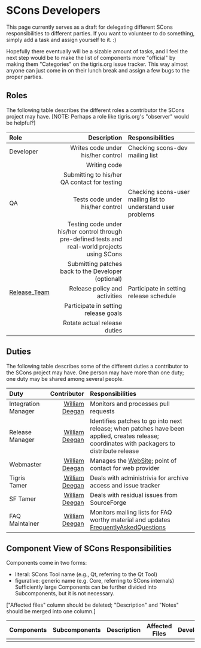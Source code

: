 # SCons Developers

This page currently serves as a draft for delegating different SCons responsibilities to different parties.  If you want to volunteer to do something, simply add a task and assign yourself to it. :) 

Hopefully there eventually will be a sizable amount of tasks, and I feel the next step would be to make the list of components more "official" by making them "Categories" on the tigris.org issue tracker.  This way almost anyone can just come in on their lunch break and assign a few bugs to the proper parties. 


## Roles

The following table describes the different roles a contributor the SCons project may have.  [NOTE: Perhaps a role like tigris.org's "observer" would be helpful?] 

Role  | Description  | Responsibilities 
:-----|-------------:|:----------------
Developer | Writes code under his/her control | Checking scons-dev mailing list
 | | Writing code
 | | Submitting to his/her QA contact for testing
QA | Tests code under his/her control | Checking scons-user mailing list to understand user problems
 | | Testing code under his/her control through pre-defined tests and real-world projects using SCons
 | | Submitting patches back to the Developer (optional)
[Release_Team](Release_Team) | Release policy and activities | Participate in setting release schedule
 | | Participate in setting release goals
 | | Rotate actual release duties


## Duties

The following table describes some of the different duties a contributor to the SCons project may have.  One person may have more than one duty; one duty may be shared among several people. 

Duty | Contributor | Responsibilities
:----|------------:|:----------------
Integration Manager | [William Deegan](@bdbaddog) | Monitors and processes pull requests
Release Manager | [William Deegan](@bdbaddog) | Identifies patches to go into next release; when patches have been applied, creates release; coordinates with packagers to distribute release
Webmaster | [William Deegan](@bdbaddog) | Manages the [WebSite](WebSite); point of contact for web provider 
Tigris Tamer | [William Deegan](@bdbaddog) | Deals with administrivia for archive access and issue tracker
SF Tamer | [William Deegan](@bdbaddog) | Deals with residual issues from SourceForge
FAQ Maintainer  | [William Deegan](@bdbaddog)  |  Monitors mailing lists for FAQ worthy material and updates [FrequentlyAskedQuestions](FrequentlyAskedQuestions) 


## Component View of SCons Responsibilities

Components come in two forms: 

* literal: SCons Tool name (e.g., Qt, referring to the Qt Tool) 
* figurative: generic name (e.g. Core, referring to SCons internals) 
Sufficiently large Components can be further divided into Subcomponents, but it is not necessary.

["Affected files" column should be deleted; "Description" and "Notes" should be merged into one column.] 

Components  | Subcomponents  | Description  | Affected Files  | Developers  | QA  | Notes 
------------|----------------|--------------|-----------------|-------------|-----|------
 | | | | | |
